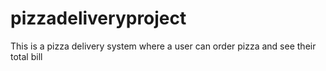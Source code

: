 # pizzadeliveryproject
This is a pizza delivery system where a user can order pizza and see their total bill
